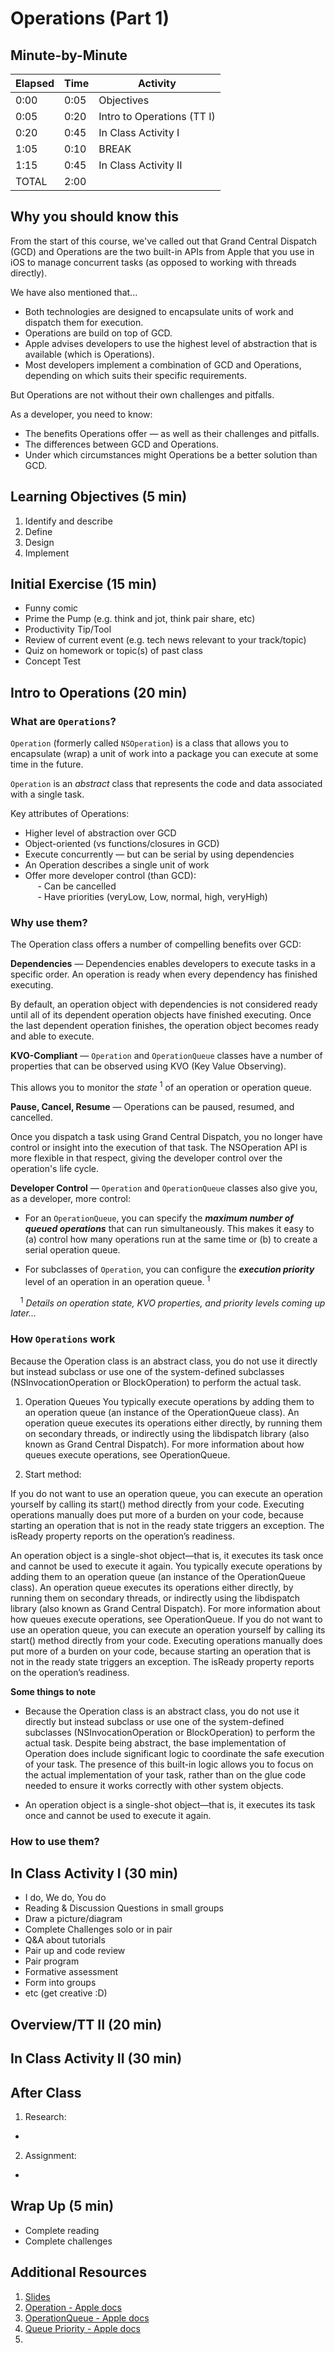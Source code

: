 # Operations (Part 1)

## Minute-by-Minute

| **Elapsed** | **Time**  | **Activity**              |
| ----------- | --------- | ------------------------- |
| 0:00        | 0:05      | Objectives                |
| 0:05        | 0:20      | Intro to Operations (TT I)                  |
| 0:20        | 0:45      | In Class Activity I       |
| 1:05        | 0:10      | BREAK                     |
| 1:15        | 0:45      | In Class Activity II      |
| TOTAL       | 2:00      |                           |

## Why you should know this

From the start of this course, we've called out that Grand Central Dispatch (GCD) and Operations are the two built-in APIs from Apple that you use in iOS to manage concurrent tasks (as opposed to working with threads directly).

We have also mentioned that...

- Both technologies are designed to encapsulate units of work and dispatch them for execution.
- Operations are build on top of GCD.
- Apple advises developers to use the highest level of abstraction that is available (which is Operations).
- Most developers implement a combination of GCD and Operations, depending on which suits their specific requirements.

But Operations are not without their own challenges and pitfalls.

As a developer, you need to know:

- The benefits Operations offer &mdash; as well as their challenges and pitfalls.
- The differences between GCD and Operations.
- Under which circumstances might Operations be a better solution than GCD.

## Learning Objectives (5 min)

1. Identify and describe
1. Define
1. Design
1. Implement

<!-- Define and describe:
- Operation
- Operation Queues
- Benefits and Challenges of using Operations and Operation Queues
- the difference between GCD and Operations and Operation Queues
- when to use GCD vs Operations vs Operation Queues
- Subclassing
- Block Operations -->


## Initial Exercise (15 min)

- Funny comic
- Prime the Pump (e.g. think and jot, think pair share, etc)
- Productivity Tip/Tool
- Review of current event (e.g. tech news relevant to your track/topic)
- Quiz on homework or topic(s) of past class
- Concept Test

## Intro to Operations (20 min)

### What are `Operations`?

`Operation` (formerly called `NSOperation`) is a class that allows you to encapsulate (wrap) a unit of work into a package you can execute at some time in the future.

`Operation` is an *abstract* class that represents the code and data associated with a single task.

Key attributes of Operations:
- Higher level of abstraction over GCD
- Object-oriented (vs functions/closures in GCD)
- Execute concurrently &mdash; but can be serial by using dependencies
- An Operation describes a single unit of work
- Offer more developer control (than GCD): </br>
&nbsp;&nbsp;&nbsp;&nbsp; - Can be cancelled  </br>
&nbsp;&nbsp;&nbsp;&nbsp; - Have priorities (veryLow, Low, normal, high, veryHigh)  </br>


### Why use them?
The Operation class offers a number of compelling benefits over GCD:

**Dependencies** &mdash; Dependencies enables developers to execute tasks in a specific order. An operation is ready when every dependency has finished executing.

By default, an operation object with dependencies is not considered ready until all of its dependent operation objects have finished executing. Once the last dependent operation finishes, the operation object becomes ready and able to execute.

**KVO-Compliant** &mdash; `Operation` and `OperationQueue` classes have a number of properties that can be observed using KVO (Key Value Observing).

This allows you to monitor the *state* <sup>1</sup> of an operation or operation queue.

**Pause, Cancel, Resume** &mdash; Operations can be paused, resumed, and cancelled.

Once you dispatch a task using Grand Central Dispatch, you no longer have control or insight into the execution of that task. The NSOperation API is more flexible in that respect, giving the developer control over the operation's life cycle.

**Developer Control** &mdash; `Operation` and `OperationQueue` classes also give you, as a developer, more control:

- For an `OperationQueue`, you can specify the __*maximum number of queued operations*__ that can run simultaneously. This makes it easy to (a) control how many operations run at the same time or (b) to create a serial operation queue.

- For subclasses of `Operation`, you can configure the __*execution priority*__ level of an operation in an operation queue. <sup>1</sup>

&nbsp;&nbsp;&nbsp; <sup>1</sup> *Details on operation state, KVO properties, and priority levels coming up later...*











### How `Operations` work


Because the Operation class is an abstract class, you do not use it directly but instead subclass or use one of the system-defined subclasses (NSInvocationOperation or BlockOperation) to perform the actual task.

1) Operation Queues
You typically execute operations by adding them to an operation queue (an instance of the OperationQueue class). An operation queue executes its operations either directly, by running them on secondary threads, or indirectly using the libdispatch library (also known as Grand Central Dispatch). For more information about how queues execute operations, see OperationQueue.

2) Start method:

If you do not want to use an operation queue, you can execute an operation yourself by calling its start() method directly from your code. Executing operations manually does put more of a burden on your code, because starting an operation that is not in the ready state triggers an exception. The isReady property reports on the operation’s readiness.





<!-- < from Apple docs > -->
An operation object is a single-shot object—that is, it executes its task once and cannot be used to execute it again. You typically execute operations by adding them to an operation queue (an instance of the OperationQueue class). An operation queue executes its operations either directly, by running them on secondary threads, or indirectly using the libdispatch library (also known as Grand Central Dispatch). For more information about how queues execute operations, see OperationQueue.
If you do not want to use an operation queue, you can execute an operation yourself by calling its start() method directly from your code. Executing operations manually does put more of a burden on your code, because starting an operation that is not in the ready state triggers an exception. The isReady property reports on the operation’s readiness.




**Some things to note**

- Because the Operation class is an abstract class, you do not use it directly but instead subclass or use one of the system-defined subclasses (NSInvocationOperation or BlockOperation) to perform the actual task. Despite being abstract, the base implementation of Operation does include significant logic to coordinate the safe execution of your task. The presence of this built-in logic allows you to focus on the actual implementation of your task, rather than on the glue code needed to ensure it works correctly with other system objects.

- An operation object is a single-shot object—that is, it executes its task once and cannot be used to execute it again.


### How to use them?





<!-- TODO:  
- list states
- list priority levels
 -->




<!-- OUTLINE?
What are they?

Why use them? benefits

How they work

White board

Syntax examples

dependencies

BlockOperation

Compared to GCD... when to use them


-->



## In Class Activity I (30 min)

- I do, We do, You do
- Reading & Discussion Questions in small groups
- Draw a picture/diagram
- Complete Challenges solo or in pair
- Q&A about tutorials
- Pair up and code review
- Pair program
- Formative assessment
- Form into groups
- etc (get creative :D)

## Overview/TT II (20 min)

## In Class Activity II (30 min)



## After Class
1. Research:
-
2. Assignment:
-

## Wrap Up (5 min)

<!-- - Continue working on your current tutorial -->
- Complete reading
- Complete challenges

## Additional Resources

1. [Slides]()
2. [Operation - Apple docs](https://developer.apple.com/documentation/foundation/operation)
3. [OperationQueue - Apple docs](https://developer.apple.com/documentation/foundation/operationqueue)
4. [Queue Priority - Apple docs](https://developer.apple.com/documentation/foundation/operation/1411204-queuepriority)
5. []()
